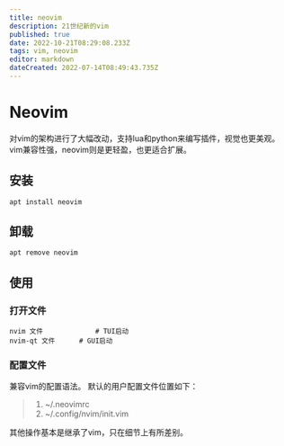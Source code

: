 ```yaml
---
title: neovim
description: 21世纪新的vim
published: true
date: 2022-10-21T08:29:08.233Z
tags: vim, neovim
editor: markdown
dateCreated: 2022-07-14T08:49:43.735Z
---
```


# Neovim
对vim的架构进行了大幅改动，支持lua和python来编写插件，视觉也更美观。
vim兼容性强，neovim则是更轻盈，也更适合扩展。

## 安装
``` shell
apt install neovim
```
## 卸载
``` shell
apt remove neovim
```

## 使用
### 打开文件
``` shell
nvim 文件				# TUI启动
nvim-qt 文件		# GUI启动
```

### 配置文件
兼容vim的配置语法。
默认的用户配置文件位置如下：
> 1. ~/.neovimrc
> 2. ~/.config/nvim/init.vim


其他操作基本是继承了vim，只在细节上有所差别。